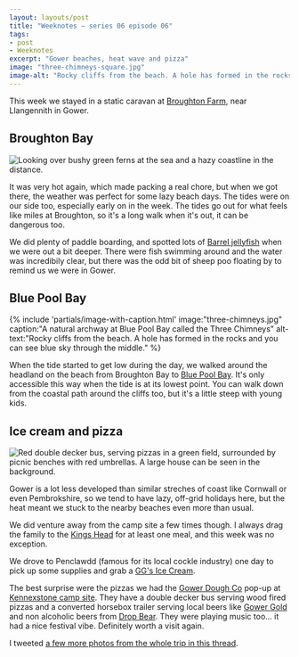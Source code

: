 ```yaml
---
layout: layouts/post
title: "Weeknotes – series 06 episode 06"
tags:
- post
- Weeknotes
excerpt: "Gower beaches, heat wave and pizza"
image: "three-chimneys-square.jpg"
image-alt: "Rocky cliffs from the beach. A hole has formed in the rocks and you can see blue sky through the middle."
---
```


This week we stayed in a static caravan at [Broughton Farm](https://www.broughtonfarmcaravanpark.co.uk/), near Llangennith in Gower.

## Broughton Bay

![Looking over bushy green ferns at the sea and a hazy coastline in the distance.](/images/broughton-ferns.jpg)

It was very hot again, which made packing a real chore, but when we got there, the weather was perfect for some lazy beach days. The tides were on our side too, especially early on in the week. The tides go out for what feels like miles at Broughton, so it's a long walk when it's out, it can be dangerous too.

We did plenty of paddle boarding, and spotted lots of [Barrel jellyfish](https://www.wildlifetrusts.org/wildlife-explorer/marine/jellyfish/barrel-jellyfish) when we were out a bit deeper. There were fish swimming around and the water was incredibily clear, but there was the odd bit of sheep poo floating by to remind us we were in Gower.

## Blue Pool Bay

{%
  include 'partials/image-with-caption.html'
  image:"three-chimneys.jpg"
  caption:"A natural archway at Blue Pool Bay called the Three Chimneys"
  alt-text:"Rocky cliffs from the beach. A hole has formed in the rocks and you can see blue sky through the middle."
%}

When the tide started to get low during the day, we walked around the headland on the beach from Broughton Bay to [Blue Pool Bay](https://www.thebeachguide.co.uk/south-wales/glamorgan/blue-pool-bay.htm). It's only accessible this way when the tide is at its lowest point. You can walk down from the coastal path around the cliffs too, but it's a little steep with young kids.

## Ice cream and pizza

![Red double decker bus, serving pizzas in a green field, surrounded by picnic benches with red umbrellas. A large house can be seen in the background.](/images/pizza-bus.jpg)

Gower is a lot less developed than similar streches of coast like Cornwall or even Pembrokshire, so we tend to have lazy, off-grid holidays here, but the heat meant we stuck to the nearby beaches even more than usual.

We did venture away from the camp site a few times though. I always drag the family to the [Kings Head](https://kingsheadgower.co.uk/) for at least one meal, and this week was no exception.

We drove to Penclawdd (famous for its local cockle industry) one day to pick up some supplies and grab a [GG's Ice Cream](https://www.ggsgelato.co.uk/).

The best surprise were the pizzas we had the [Gower Dough Co](https://www.gowerdough.co.uk/) pop-up at [Kennexstone camp site](https://www.gowercamping.co.uk/). They have a double decker bus serving wood fired pizzas and a converted horsebox trailer serving local beers like [Gower Gold](https://gowerbrewery.com/) and non alcoholic beers from [Drop Bear](https://www.dropbearbeers.com/). They were playing music too… it had a nice festival vibe. Definitely worth a visit again.

I tweeted [a few more photos from the whole trip in this thread](https://twitter.com/benjystanton/status/1556899300520726528).
